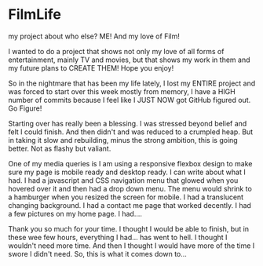 # FilmLife
my project about who else? ME! And my love of Film!

I wanted to do a project that shows not only my love
of all forms of entertainment, mainly TV and movies,
but that shows my work in them and my future plans
to CREATE THEM! Hope you enjoy!

So in the nightmare that has been my life lately,
I lost my ENTIRE project and was forced to start
over this week mostly from memory, I have a HIGH number
of commits because I feel like I JUST NOW got GitHub figured
out. Go Figure!

Starting over has really been a blessing. I was stressed beyond
belief and felt I could finish. And then didn't and was reduced to
a crumpled heap.  But in taking it slow and rebuilding, minus the
strong ambition, this is going better. Not as flashy but valiant.

One of my media queries is I am using a responsive flexbox design 
to make sure my page is mobile ready and desktop ready. I can write
about what I had. I had a javascript and CSS navigation menu that glowed
when you hovered over it and then had a drop down menu. The menu would
shrink to a hamburger when you resized the screen for mobile. I had a 
translucent changing background. I had a contact me page that worked decently.
I had a few pictures on my home page. I had....

Thank you so much for your time.  I thought I would be able to finish, but
in these wee few hours, everything I had... has went to hell. I thought I 
wouldn't need more time.  And then I thought I would have more of the time
I swore I didn't need.  So, this is what it comes down to...